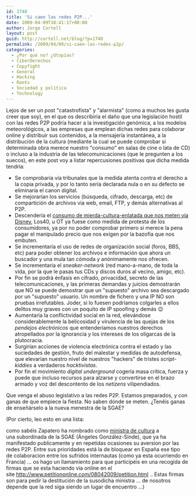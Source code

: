 ```yaml
---
id: 1748
title: 'Si caen las redes P2P...'
date: 2009-04-09T18:41:17+00:00
author: Jorge Cortell
layout: post
guid: http://cortell.net/blog/?p=1748
permalink: /2009/04/09/si-caen-las-redes-p2p/
categories:
  - ¿Por qué no? ¿Utopías?
  - CiberDerechos
  - Copyfight
  - General
  - Hacking
  - Rants
  - Sociedad y polí­tica
  - Technology
---
```

Lejos de ser un post "catastrofista" y "alarmista" (como a muchos les gusta creer que soy), en el que os describiría el daño que una legislación hostil con las redes P2P podría hacer a la investigación genómica, a los modelos meteorológicos, a las empresas que emplean dichas redes para colaborar online y distribuir sus contenidos, a la mensajería instantánea, a la distribución de la cultura (mediante la cual se puede comprobar si determinada obra merece nuestro "consumo" en salas de cine o lata de CD) o incluso a la industria de las telecomunicaciones (que le pregunten a los suecos), en este post voy a listar repercusiones positivas que dicha medida tendría:

  * Se comprobaría vía tribunales que la medida atenta contra el derecho a la copia privada, y por lo tanto sería declarada nula o en su defecto se eliminaría el canon digital.
  * Se mejorarían los servicios (búsqueda, cifrado, descarga, etc) de compartición de archivos via web, email, FTP, y demás alternativas al P2P.
  * Descendería el <a title="http://www.lashorasperdidas.com/index.php/2009/04/08/el-dinero-mata-todas-las-cosas-buenas/" href="http://www.lashorasperdidas.com/index.php/2009/04/08/el-dinero-mata-todas-las-cosas-buenas/" target="_blank">consumo de mierda-cultura-enlatada que nos meten vía Disney</a>, Los40, u OT ya fuese como medida de protesta de los consumidores, ya por no poder comprobar primero si merece la pena pagar el manipulado precio que nos exigen por la bazofia que nos embuten.
  * Se incrementaría el uso de redes de organización social (foros, BBS, etc) para poder obtener los archivos e información que ahora un buscador y una mula tan cómoda y anónimamente nos ofrecen.
  * Se incrementaría el _sneaker-network_ (red mano-a-mano, de toda la vida, por la que le pasas tus CDs y discos duros al vecino, amigo, etc).
  * Por fin se podrá énfasis en cifrado, privacidad, secreto de las telecomunicaciones, y las primeras demandas y juicios demostrarán que NO se puede demostrar que un "supuesto" archivo sea descargado por un "supuesto" usuario. Un nombre de fichero y una IP NO son pruebas irrefutables. Joder, si lo fuesen podríamos colgarles a ellos delitos muy graves con un poquito de IP spoofing y demás 😉
  * Aumentaría la conflictividad social en la red, elevándose considerablemente la belicosidad y virulencia de las quejas de los _pendejos electrónicos_ que entenderíamos nuestros derechos atropellados por la ignorancia y los intereses de los oligarcas de la plutocracia.
  * Surgirían acciones de violencia electrónica contra el estado y las suciedades de gestión, fruto del malestar y medidas de autodefensa, que elevarían nuestro nivel de nuestros "hackers" de tristes _script-kiddies_ a verdaderos _hacktivistas_.
  * Por fin el movimiento _digital underground_ cogería masa crítica, fuerza y puede que incluso recursos para alzarse y convertirse en el brazo armado y voz del descontento de los _netizens_ vilipendiados.

Que venga el abuso legislativo a las redes P2P. Estamos preparados, y con ganas de que empiece la fiesta. No saben dónde se meten. ¿Tenéis ganas de enseñárselo a la nueva menestra de la SGAE?

(Por cierto, leo esto en una lista:

como sabéis Zapatero ha nombrado como <a title="http://www.sgaecontratraxtore.com/cms/index.php?page=mentiras-y-gordas" href="http://www.sgaecontratraxtore.com/cms/index.php?page=mentiras-y-gordas" target="_blank">ministra de cultura</a> a una subordinada de la SGAE (Ángeles González-Sinde), que ya ha manifestado publicamente y en repetidas ocasiones su aversion por las redes P2P. Entre sus prioridades está la de bloquear en España ese tipo de colaboracion entre los sufridos internautas (como ya esta ocurriendo en Francia) ... os hago un llamamiento para que participéis en una recogida de firmas que se esta haciendo vía online en el site <http://www.petitiononline.com/08042009/petition.html> .. Estas firmas son para pedir la destitución de la susodicha ministra ... de nosotros depende que la red siga siendo un lugar de encuentro ...)